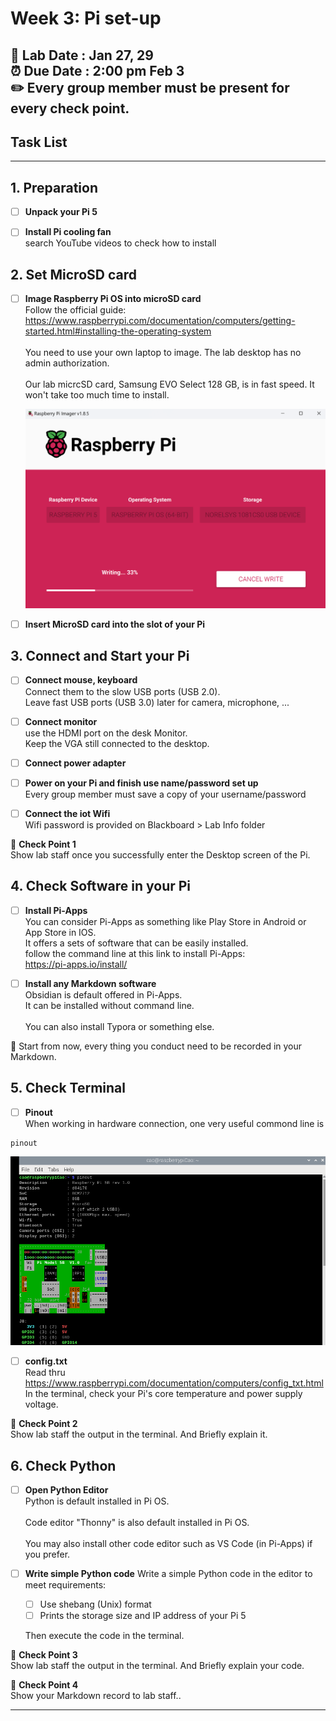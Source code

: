 # Week 3: Pi set-up

:dizzy: **Lab Date :** Jan 27, 29  
:alarm_clock: **Due Date :** 2:00 pm Feb 3   
:pencil2: Every group member must be present for every check point.
-------------------

## Task List

------------------
## 1. Preparation
- [ ] **Unpack your Pi 5**

- [ ] **Install Pi cooling fan**  
  search YouTube videos to check how to install
  
## 2. Set MicroSD card 
- [ ] **Image Raspberry Pi OS into microSD card**
<br>Follow the official guide:<br>
https://www.raspberrypi.com/documentation/computers/getting-started.html#installing-the-operating-system 
<br><br>You need to use your own laptop to image. The lab desktop has no admin authorization.
<br><br>Our lab micrcSD card, Samsung EVO Select 128 GB, is in fast speed. It won't take too much time to install.

    <img src="Pic/pi install.png" width="600"/>


- [ ] **Insert MicroSD card into the slot of your Pi**

## 3. Connect and Start your Pi 
- [ ] **Connect mouse, keyboard**
  <br>Connect them to the slow USB ports (USB 2.0). <br>
  Leave fast USB ports (USB 3.0) later for camera, microphone, ...

- [ ] **Connect monitor**
  <br>use the HDMI port on the desk Monitor. <br>Keep the VGA still connected to the desktop.

- [ ] **Connect power adapter**

- [ ] **Power on your Pi and finish use name/password set up**
  <br>Every group member must save a copy of your username/password

- [ ] **Connect the iot Wifi**
  <br>Wifi password is provided on Blackboard > Lab Info folder

🎉 **Check Point 1**
<br>Show lab staff once you successfully enter the Desktop screen of the Pi.

## 4. Check Software in your Pi 
- [ ] **Install Pi-Apps**
<br>You can consider Pi-Apps as something like Play Store in Android or App Store in IOS.
<br>It offers a sets of software that can be easily installed.
<br>follow the command line at this link to install Pi-Apps:
<br> https://pi-apps.io/install/ 

- [ ] **Install any Markdown software**
<br>Obsidian is default offered in Pi-Apps.
<br>It can be installed without command line.  
<br>You can also install Typora or something else.

:pushpin: Start from now, every thing you conduct need to be recorded in your Markdown.

## 5. Check Terminal 
- [ ] **Pinout**
<br>When working in hardware connection, one very useful commond line is
```shell
pinout
```
  <img src="Pic/shell pinout.png" width="600"/>
  
- [ ] **config.txt**
<br>Read thru https://www.raspberrypi.com/documentation/computers/config_txt.html
<br>In the terminal, check your Pi's core temperature and power supply voltage.


🎉 **Check Point 2**
<br>Show lab staff the output in the terminal. And Briefly explain it.

## 6. Check Python
- [ ] **Open Python Editor**
<br>Python is default installed in Pi OS.  
<br>Code editor "Thonny" is also default installed in Pi OS.  
<br>You may also install other code editor such as VS Code (in Pi-Apps) if you prefer.

- [ ] **Write simple Python code**
  Write a simple Python code in the editor to meet requirements:
  - [ ] Use shebang (Unix) format
  - [ ] Prints the storage size and IP address of your Pi 5

  Then execute the code in the terminal.  


🎉 **Check Point 3**
<br>Show lab staff the output in the terminal. And Briefly explain your code.

🎉 **Check Point 4**
<br>Show your Markdown record to lab staff..


---
